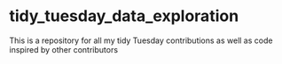 # tidy_tuesday_data_exploration
This is a repository for all my tidy Tuesday contributions as well as code inspired by other contributors
